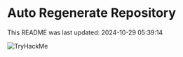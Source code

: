 # Auto Regenerate Repository

This README was last updated: 2024-10-29 05:39:14

 ![TryHackMe](https://tryhackme.com/badge/533634)